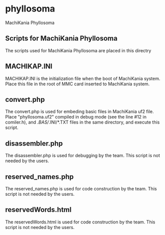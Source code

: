 # phyllosoma
MachiKania Phyllosoma

## Scripts for MachiKania Phyllosoma
The scripts used for MachiKania Phyllosoma are placed in this directry

## MACHIKAP.INI
MACHIKAP.INI is the initialization file when the boot of MachiKania system. Place this file in the root of MMC card inserted to MachiKania system.

## convert.php
The convert.php is used for embeding basic files in MachiKania uf2 file. Place "phyllosoma.uf2" compiled in debug mode (see the line #12 in comiler.h), and *.BAS/*.INI/*.TXT files in the same directory, and execute this script.

## disassembler.php
The disassembler.php is used for debugging by the team. This script is not needed by the users.

## reserved_names.php
The reserved_names.php is used for code construction by the team. This script is not needed by the users.

## reservedWords.html
The reservedWords.html is used for code construction by the team. This script is not needed by the users.

